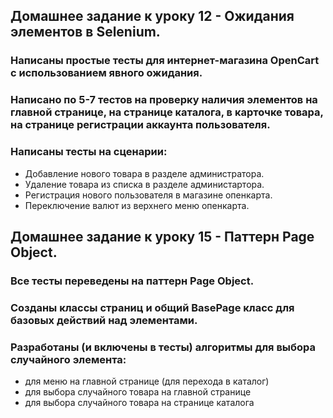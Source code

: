 ## Домашнее задание к уроку 12 - Ожидания элементов в Selenium.
### Написаны простые тесты для интернет-магазина OpenCart с использованием явного ожидания.
### Написано по 5-7 тестов на проверку наличия элементов на главной странице, на странице каталога, в карточке товара, на странице регистрации аккаунта пользователя.
### Написаны тесты на сценарии:
- Добавление нового товара в разделе администратора.
- Удаление товара из списка в разделе администартора.
- Регистрация нового пользователя в магазине опенкарта.
- Переключение валют из верхнего меню опенкарта.


## Домашнее задание к уроку 15 - Паттерн Page Object.
### Все тесты переведены на паттерн Page Object. 
### Созданы классы страниц и общий BasePage класс для базовых действий над элементами.
### Разработаны (и включены в тесты) алгоритмы для выбора случайного элемента:
- для меню на главной странице (для перехода в каталог)
- для выбора случайного товара на главной странице
- для выбора случайного товара на странице каталога

